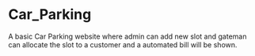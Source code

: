 # Car_Parking
A basic Car Parking website where admin can add new slot and gateman can allocate the slot to a customer and a automated bill will be shown.
